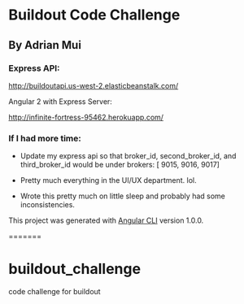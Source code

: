 # Buildout Code Challenge

## By Adrian Mui

### Express API:

http://buildoutapi.us-west-2.elasticbeanstalk.com/

Angular 2 with Express Server:

http://infinite-fortress-95462.herokuapp.com/ 

### If I had more time:

* Update my express api so that broker_id, second_broker_id, and third_broker_id would be under brokers: [ 9015, 9016, 9017]

* Pretty much everything in the UI/UX department. lol.

* Wrote this pretty much on little sleep and probably had some inconsistencies.

This project was generated with [Angular CLI](https://github.com/angular/angular-cli) version 1.0.0.

=======
# buildout_challenge
code challenge for buildout
